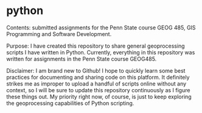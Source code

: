 # python
Contents: submitted assignments for the Penn State course GEOG 485, GIS Programming and Software Development.

Purpose: I have created this repository to share general geoprocessing scripts I have written in Python. Currently, everything in this repository was written for assignments in the Penn State course GEOG485.

Disclaimer: I am brand new to Github! I hope to quickly learn some best practices for documenting and sharing code on this platform. It definitely strikes me as improper to upload a handful of scripts online without any context, so I will be sure to update this repository continuously as I figure these things out. My priority right now, of course, is just to keep exploring the geoprocessing capabilities of Python scripting.
